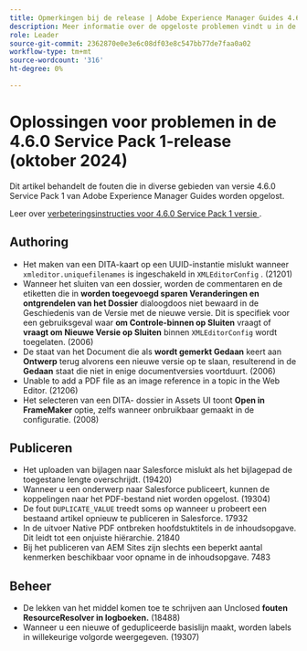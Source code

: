 ```yaml
---
title: Opmerkingen bij de release | Adobe Experience Manager Guides 4.6.0 Service Pack 1-release heeft problemen opgelost.
description: Meer informatie over de opgeloste problemen vindt u in de 4.6.0 Service Pack 1-release van Adobe Experience Manager Guides
role: Leader
source-git-commit: 2362870e0e3e6c08df03e8c547bb77de7faa0a02
workflow-type: tm+mt
source-wordcount: '316'
ht-degree: 0%

---
```



# Oplossingen voor problemen in de 4.6.0 Service Pack 1-release (oktober 2024)


Dit artikel behandelt de fouten die in diverse gebieden van versie 4.6.0 Service Pack 1 van Adobe Experience Manager Guides worden opgelost.

Leer over [ verbeteringsinstructies voor 4.6.0 Service Pack 1 versie ](upgrade-instructions-4-6-0-sp1.md).

## Authoring

- Het maken van een DITA-kaart op een UUID-instantie mislukt wanneer `xmleditor.uniquefilenames` is ingeschakeld in `XMLEditorConfig` . (21201)
- Wanneer het sluiten van een dossier, worden de commentaren en de etiketten die in **worden toegevoegd sparen Veranderingen en ontgrendelen van het Dossier** dialoogdoos niet bewaard in de Geschiedenis van de Versie met de nieuwe versie. Dit is specifiek voor een gebruiksgeval waar **om Controle-binnen op Sluiten** vraagt of **vraagt om Nieuwe Versie op Sluiten** binnen `XMLEditorConfig` wordt toegelaten. (2006)
- De staat van het Document die als **wordt gemerkt Gedaan** keert aan **Ontwerp** terug alvorens een nieuwe versie op te slaan, resulterend in de **Gedaan** staat die niet in enige documentversies voortduurt. (2006)
- Unable to add a PDF file as an image reference in a topic in the Web Editor. (21206)
- Het selecteren van een DITA- dossier in Assets UI toont **Open in FrameMaker** optie, zelfs wanneer onbruikbaar gemaakt in de configuratie. (2008)


## Publiceren

- Het uploaden van bijlagen naar Salesforce mislukt als het bijlagepad de toegestane lengte overschrijdt. (19420)
- Wanneer u een onderwerp naar Salesforce publiceert, kunnen de koppelingen naar het PDF-bestand niet worden opgelost. (19304)
- De fout `DUPLICATE_VALUE` treedt soms op wanneer u probeert een bestaand artikel opnieuw te publiceren in Salesforce. 17932
- In de uitvoer Native PDF ontbreken hoofdstuktitels in de inhoudsopgave. Dit leidt tot een onjuiste hiërarchie. 21840
- Bij het publiceren van AEM Sites zijn slechts een beperkt aantal kenmerken beschikbaar voor opname in de inhoudsopgave. 7483

## Beheer

- De lekken van het middel komen toe te schrijven aan Unclosed **fouten ResourceResolver in logboeken.** (18488)
- Wanneer u een nieuwe of gedupliceerde basislijn maakt, worden labels in willekeurige volgorde weergegeven. (19307)









